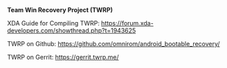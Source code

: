 **Team Win Recovery Project (TWRP)**


XDA Guide for Compiling TWRP: https://forum.xda-developers.com/showthread.php?t=1943625

TWRP on Github: https://github.com/omnirom/android_bootable_recovery/

TWRP on Gerrit: https://gerrit.twrp.me/
